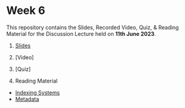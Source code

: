 # Week 6

This repository contains the Slides, Recorded Video, Quiz, & Reading Material for the Discussion Lecture held on **11th June 2023**.

1. [Slides](https://manika-lamba.github.io/SOL/11_June_2023/#/title-slide)

2. [Video]

3. [Quiz]

4. Reading Material
- [Indexing Systems](https://github.com/manika-lamba/SOL/blob/main/11_June_2023/reading-materials/Indexing%20Systems.pdf)
- [Metadata](https://github.com/manika-lamba/SOL/blob/main/11_June_2023/reading-materials/Metadata.pdf)